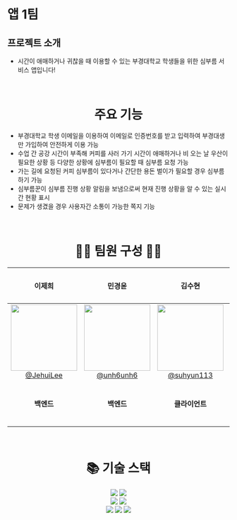 # 앱 1팀

## 프로젝트 소개
- 시간이 애매하거나 귀찮을 때 이용할 수 있는 부경대학교 학생들을 위한 심부름 서비스 앱입니다!
<br>
  <div align=center><h1> 주요 기능</h1></div>
  
- 부경대학교 학생 이메일을 이용하여 이메일로 인증번호를 받고 입력하여 부경대생만 가입하여 안전하게 이용 가능
- 수업 간 공강 시간이 부족해 커피를 사러 가기 시간이 애매하거나 비 오는 날 우산이 필요한 상황 등 다양한 상황에 심부름이 필요할 때 심부름 요청 가능
- 가는 길에 요청된 커피 심부름이 있다거나 간단한 용돈 벌이가 필요할 경우 심부름 하기 가능
- 심부름꾼이 심부름 진행 상황 알림을 보냄으로써 현재 진행 상황을 알 수 있는 실시간 현황 표시
- 문제가 생겼을 경우 사용자간 소통이 가능한 쪽지 기능

<br>
</ul>

<div align=center><h1>🙋‍♂️ 팀원 구성 🙋‍♀️</h1></div>
  
| **이제희** | **민경윤** | **김수현** | **이강민** | **정다은** |
| :------: |  :------: | :------: | :------: | :------: |
| [<img src="https://avatars.githubusercontent.com/JehuiLee" height=150 width=150> <br/> @JehuiLee](https://github.com/JehuiLee) | [<img src="https://avatars.githubusercontent.com/unh6unh6" height=150 width=150> <br/> @unh6unh6](https://github.com/unh6unh6) | [<img src="https://avatars.githubusercontent.com/suhyun113" height=150 width=150> <br/> @suhyun113](https://github.com/suhyun113) | [<img src="https://avatars.githubusercontent.com/mututu17" height=150 width=150> <br/> @mututu17](https://github.com/mututu17) | [![쿼카캐](https://github.com/pknu-wap/2024-1_App1/assets/142780364/722c5729-8f0f-443f-9049-2b8e7694bab9) <br/> 정다은]() |
| **백엔드** |  **백엔드** | **클라이언트** | **클라이언트** | **디자이너** |

</div>

<br>

<div align=center><h1>📚 기술 스택</h1></div>

<div align=center>
  
  <img src="https://img.shields.io/badge/flutter-02569B?style=for-the-badge&logo=flutter&logoColor=white">
  <img src="https://img.shields.io/badge/spring-6DB33F?style=for-the-badge&logo=spring&logoColor=white">

  <br>

  <img src="https://img.shields.io/badge/mariaDB-003545?style=for-the-badge&logo=mariaDB&logoColor=white">
  <img src="https://img.shields.io/badge/amazonaws-232F3E?style=for-the-badge&logo=amazonaws&logoColor=white">
  <br>

  <img src="https://img.shields.io/badge/github-181717?style=for-the-badge&logo=github&logoColor=white">
  <img src="https://img.shields.io/badge/git-F05032?style=for-the-badge&logo=git&logoColor=white">
  <img src="https://img.shields.io/badge/figma-F24E1E?style=for-the-badge&logo=figma&logoColor=white">
  
  <br>
</div>
